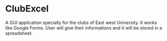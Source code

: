 # ClubExcel
A GUI application specially for the clubs of East west University. It works like Google Forms. User will give their informations and it will be stored in a spreadsheet.
